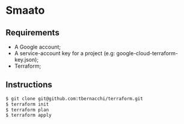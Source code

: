Smaato
=========

Requirements
------------

- A Google account;
- A service-account key for a project (e.g: google-cloud-terraform-key.json); 
- Terraform;

Instructions
------------

```bash
$ git clone git@github.com:tbernacchi/terraform.git
$ terraform init 
$ terraform plan 
$ terraform apply
```
